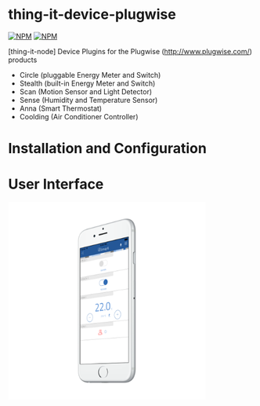 # thing-it-device-plugwise

[![NPM](https://nodei.co/npm/thing-it-device-plugwise.png)](https://nodei.co/npm/thing-it-device-plugwise/)
[![NPM](https://nodei.co/npm-dl/thing-it-device-plugwise.png)](https://nodei.co/npm/thing-it-device-plugwise/)

[thing-it-node] Device Plugins for the Plugwise (http://www.plugwise.com/) products

* Circle (pluggable Energy Meter and Switch)
* Stealth (built-in Energy Meter and Switch)
* Scan (Motion Sensor and Light Detector)
* Sense (Humidity and Temperature Sensor)
* Anna (Smart Thermostat)
* Coolding (Air Conditioner Controller)

# Installation and Configuration

# User Interface

<a href="./documentation/images/mobile-ui.png"><img src="./documentation/images/mobile-ui.png" width="80%" height="80%"></a>